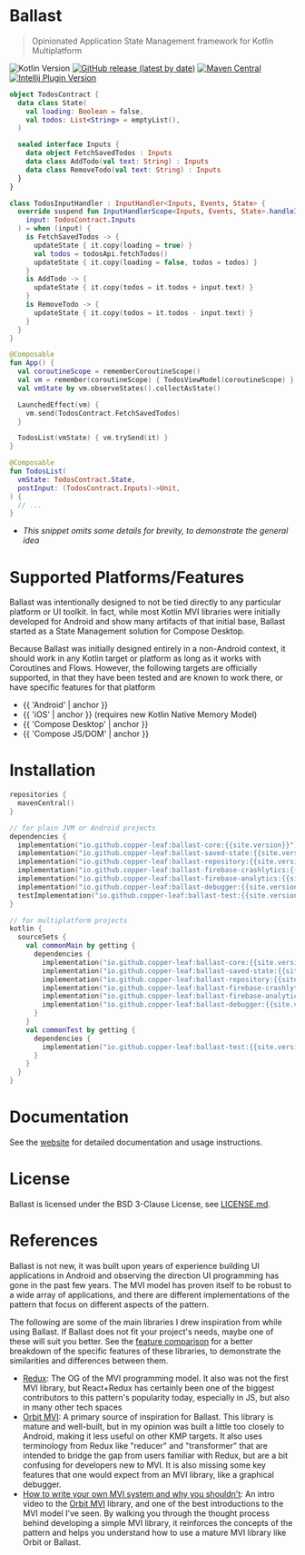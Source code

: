 ---
---

# Ballast

> Opinionated Application State Management framework for Kotlin Multiplatform

![Kotlin Version](https://img.shields.io/badge/Kotlin-1.9.0-orange)
[![GitHub release (latest by date)](https://img.shields.io/github/v/release/copper-leaf/ballast)](https://github.com/copper-leaf/ballast/releases)
[![Maven Central](https://img.shields.io/maven-central/v/io.github.copper-leaf/ballast-core)](https://search.maven.org/artifact/io.github.copper-leaf/ballast-core)
[![Intellij Plugin Version](https://img.shields.io/jetbrains/plugin/v/18702-ballast)](https://plugins.jetbrains.com/plugin/18702-ballast)

```kotlin
object TodosContract {
  data class State(
    val loading: Boolean = false,
    val todos: List<String> = emptyList(),
  )

  sealed interface Inputs {
    data object FetchSavedTodos : Inputs
    data class AddTodo(val text: String) : Inputs
    data class RemoveTodo(val text: String) : Inputs
  }
}

class TodosInputHandler : InputHandler<Inputs, Events, State> {
  override suspend fun InputHandlerScope<Inputs, Events, State>.handleInput(
    input: TodosContract.Inputs
  ) = when (input) {
    is FetchSavedTodos -> {
      updateState { it.copy(loading = true) }
      val todos = todosApi.fetchTodos()
      updateState { it.copy(loading = false, todos = todos) }
    }
    is AddTodo -> {
      updateState { it.copy(todos = it.todos + input.text) }
    }
    is RemoveTodo -> {
      updateState { it.copy(todos = it.todos - input.text) }
    }
  }
}

@Composable
fun App() {
  val coroutineScope = rememberCoroutineScope()
  val vm = remember(coroutineScope) { TodosViewModel(coroutineScope) }
  val vmState by vm.observeStates().collectAsState()

  LaunchedEffect(vm) {
    vm.send(TodosContract.FetchSavedTodos)
  }

  TodosList(vmState) { vm.trySend(it) }
}

@Composable
fun TodosList(
  vmState: TodosContract.State,
  postInput: (TodosContract.Inputs)->Unit,
) {
  // ...
}
```

* _This snippet omits some details for brevity, to demonstrate the general idea_

# Supported Platforms/Features

Ballast was intentionally designed to not be tied directly to any particular platform or UI toolkit. In fact, while most
Kotlin MVI libraries were initially developed for Android and show many artifacts of that initial base, Ballast started
as a State Management solution for Compose Desktop.

Because Ballast was initially designed entirely in a non-Android context, it should work in any Kotlin target or
platform as long as it works with Coroutines and Flows. However, the following targets are officially supported, in
that they have been tested and are known to work there, or have specific features for that platform

- {{ 'Android' | anchor }}
- {{ 'iOS' | anchor }} (requires new Kotlin Native Memory Model)
- {{ 'Compose Desktop' | anchor }}
- {{ 'Compose JS/DOM' | anchor }}

# Installation

```kotlin
repositories {
  mavenCentral()
}

// for plain JVM or Android projects
dependencies {
  implementation("io.github.copper-leaf:ballast-core:{{site.version}}")
  implementation("io.github.copper-leaf:ballast-saved-state:{{site.version}}")
  implementation("io.github.copper-leaf:ballast-repository:{{site.version}}")
  implementation("io.github.copper-leaf:ballast-firebase-crashlytics:{{site.version}}")
  implementation("io.github.copper-leaf:ballast-firebase-analytics:{{site.version}}")
  implementation("io.github.copper-leaf:ballast-debugger:{{site.version}}")
  testImplementation("io.github.copper-leaf:ballast-test:{{site.version}}")
}

// for multiplatform projects
kotlin {
  sourceSets {
    val commonMain by getting {
      dependencies {
        implementation("io.github.copper-leaf:ballast-core:{{site.version}}")
        implementation("io.github.copper-leaf:ballast-saved-state:{{site.version}}")
        implementation("io.github.copper-leaf:ballast-repository:{{site.version}}")
        implementation("io.github.copper-leaf:ballast-firebase-crashlytics:{{site.version}}")
        implementation("io.github.copper-leaf:ballast-firebase-analytics:{{site.version}}")
        implementation("io.github.copper-leaf:ballast-debugger:{{site.version}}")
      }
    }
    val commonTest by getting {
      dependencies {
        implementation("io.github.copper-leaf:ballast-test:{{site.version}}")
      }
    }
  }
}
```

# Documentation

See the [website](https://copper-leaf.github.io/ballast/) for detailed documentation and usage instructions.

# License

Ballast is licensed under the BSD 3-Clause License, see [LICENSE.md](https://github.com/copper-leaf/ballast/tree/main/LICENSE.md).

# References

Ballast is not new, it was built upon years of experience building UI applications in Android and observing the
direction UI programming has gone in the past few years. The MVI model has proven itself to be robust to a wide array
of applications, and there are different implementations of the pattern that focus on different aspects of the pattern.

The following are some of the main libraries I drew inspiration from while using Ballast. If Ballast does not fit your
project's needs, maybe one of these will suit you better. See the [feature comparison][4] for a better breakdown of the
specific features of these libraries, to demonstrate the similarities and differences between them.

- [Redux][1]: The OG of the MVI programming model. It also was not the first MVI library, but React+Redux has certainly
  been one of the biggest contributors to this pattern's popularity today, especially in JS, but also in many other
  tech spaces
- [Orbit MVI][2]: A primary source of inspiration for Ballast. This library is mature and well-built, but in my opinion
  was built a little too closely to Android, making it less useful on other KMP targets. It also uses terminology from
  Redux like "reducer" and "transformer" that are intended to bridge the gap from users familiar with Redux, but are
  a bit confusing for developers new to MVI. It is also missing some key features that one would expect from an MVI
  library, like a graphical debugger.
- [How to write your own MVI system and why you shouldn't][3]: An intro video to the [Orbit MVI][2] library, and one of
  the best introductions to the MVI model I've seen. By walking you through the thought process behind developing a
  simple MVI library, it reinforces the concepts of the pattern and helps you understand how to use a mature MVI library
  like Orbit or Ballast.


[1]: https://github.com/reduxjs/redux
[2]: https://github.com/orbit-mvi/orbit-mvi
[3]: https://www.youtube.com/watch?v=E6obYmkkdko
[4]: https://copper-leaf.github.io/ballast/wiki/feature-comparison/
